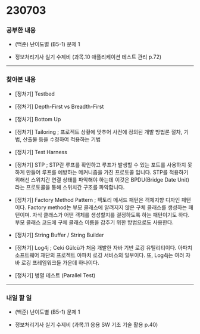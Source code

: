 # 230703

### 공부한 내용

- (백준) 난이도별 (B5-1) 문제 1

- 정보처리기사 실기 수제비 (과목.10 애플리케이션 테스트 관리 p.72)

---

### 찾아본 내용

- [정처기] Testbed

- [정처기] Depth-First vs Breadth-First

- [정처기] Bottom Up

- [정처기] Tailoring ; 프로젝트 상황에 맞추어 사전에 정의된 개발 방법론 절차, 기법, 산출물 등을 수정하여 적용하는 기법

- [정처기] Test Harness

- [정처기] STP ; STP란 루프를 확인하고 루프가 발생할 수 있는 포트를 사용하지 못하게 만들어 루프를 예방하는 메커니즘을 가진 프로토콜 입니다. STP를 적용하기 위해선 스위치간 연결 상태를 파악해야 하는데 이것은 BPDU(Bridge Date Unit)라는 프로토콜을 통해 스위치간 구조를 파악합니다.

- [정처기] Factory Method Pattern ; 팩토리 메서드 패턴은 객체지향 디자인 패턴이다. Factory method는 부모 클래스에 알려지지 않은 구체 클래스를 생성하는 패턴이며. 자식 클래스가 어떤 객체를 생성할지를 결정하도록 하는 패턴이기도 하다. 부모 클래스 코드에 구체 클래스 이름을 감추기 위한 방법으로도 사용한다.

- [정처기] String Buffer / String Builder

- [정처기] Log4j ; Ceki Gülcü가 처음 개발한 자바 기반 로깅 유틸리티이다. 아파치 소프트웨어 재단의 프로젝트 아파치 로깅 서비스의 일부이다. 또, Log4j는 여러 자바 로깅 프레임워크들 가운데 하나이다.

- [정처기] 병렬 테스트 (Parallel Test)

---

### 내일 할 일

- (백준) 난이도별 (B5-1) 문제 1

- 정보처리기사 실기 수제비 (과목.11 응용 SW 기초 기술 활용 p.40)
